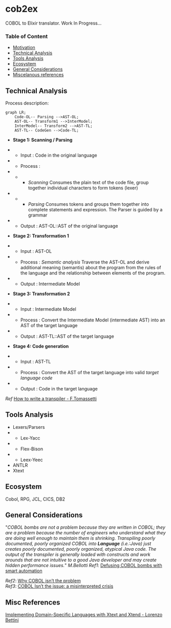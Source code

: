 # cob2ex
COBOL to Elixir translator. 
Work In Progress...

<!-- Un comentario -->
### Table of Content
* [Motivation](/cob2ex/motivation)  
* [Technical Analysis](#technical-analysis)  
* [Tools Analysis](#tools-analysis)  
* [Ecosystem](#ecosystem)  
* [General Considerations](#general-considerations)  
* [Miscelanous references](#misc-references)

## Technical Analysis  
Process description:

```mermaid
graph LR;    
    Code-OL-- Parsing -->AST-OL;
    AST-OL-- Transform1 -->InterModel;
    InterModel-- Transform2 -->AST-TL;
    AST-TL-- CodeGen -->Code-TL;
```

* **Stage 1: Scanning / Parsing**  
* * Input   : Code in the original language  
* * Process :   
* * * *Scanning* Consumes the plain text of the code file, group together individual characters to form tokens (lexer) 
* * * *Parsing* Consumes tokens and groups them together into complete statements and expression. The Parser is guided by a grammar
* * Output  : AST-OL::AST of the original language  

* **Stage 2: Transformation 1**
* * Input   : AST-OL
* * Process : *Semantic analysis* Traverse the AST-OL and derive additional meaning (semantis) about the program from the rules of the language and the relationship between elements of the program.
* * Output  : Intermediate Model
 
* **Stage 3: Transformation 2**
* * Input   : Intermediate Model 
* * Process : Convert the Intermediate Model (intermediate AST) into an AST of the target language
* * Output  : AST-TL::AST of the target language
 
* **Stage 4: Code generation**
* * Input   : AST-TL
* * Process : Convert the AST of the target language into valid *target language code*
* * Output  : Code in the target language

_Ref_ [How to write a transpiler - F.Tomassetti](https://tomassetti.me/how-to-write-a-transpiler/)


## Tools Analysis  

+ Lexers/Parsers
+ + Lex-Yacc
+ + Flex-Bison
+ + Leex-Yeec
+ ANTLR
+ Xtext

## Ecosystem   
<!-- "" Mainframes are around not just because of COBOL, but because of a whole ecosystem of things like Db2 and CICS. (CICS might be interesting to map to the BEAM model though..) -->

Cobol, RPG, JCL, CICS, DB2  


## General Considerations  
<!-- Introducción a las consideraciones generales. -->

"_COBOL bombs are not a problem because they are written in COBOL; they are a problem because the number of engineers who understand what they are doing well enough to maintain them is shrinking. Transpiling poorly documented, poorly organized COBOL into **Language** (i.e.:Java) just creates poorly documented, poorly organized, atypical Java code. The output of the transpiler is generally loaded with constructs and work arounds that are not intuitive to a good Java developer and may create hidden performance issues._" *M.Bellotti*
_Ref1_: [Defusing COBOL bombs with smart automation](https://medium.com/the-technical-archaeologist/defusing-cobol-bombs-with-smart-automation-9b24f81b5da4)

_Ref2_: [Why COBOL isn’t the problem](https://www.lucidchart.com/techblog/2020/11/13/why-cobol-isnt-the-problem/)  
_Ref3_: [COBOL Isn’t the issue: a misinterpreted crisis](https://hackaday.com/2020/04/20/cobol-isnt-the-issue-a-misinterpreted-crisis/)


## Misc References
[Implementing Domain-Specific Languages with Xtext and Xtend - Lorenzo Bettini](https://www.amazon.com/-/es/Lorenzo-Bettini/dp/1786464969)  

